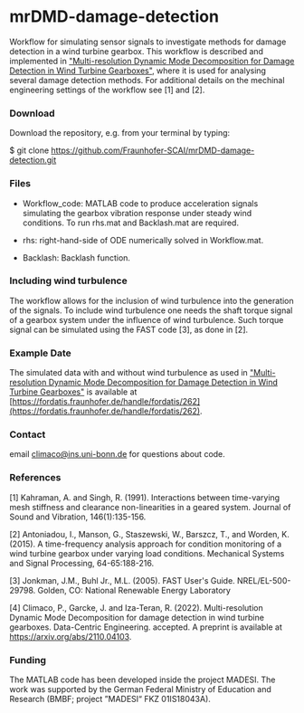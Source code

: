 # mrDMD-damage-detection
Workflow for simulating sensor signals to investigate methods for damage detection in a wind turbine gearbox. This workflow is described and implemented in ["Multi-resolution Dynamic Mode Decomposition for Damage Detection in Wind Turbine Gearboxes"](https://arxiv.org/abs/2110.04103), where it is used for analysing several damage detection methods. For additional details on the mechinal engineering settings of the workflow see [1] and [2].


### Download

Download the repository, e.g. from your terminal by typing:

$ git clone https://github.com/Fraunhofer-SCAI/mrDMD-damage-detection.git

### Files

- Workflow_code: MATLAB code to produce acceleration signals simulating the gearbox vibration response under steady wind conditions. To run rhs.mat and Backlash.mat are required.


- rhs: right-hand-side of ODE numerically solved in Workflow.mat.


- Backlash: Backlash function.

### Including wind turbulence
The workflow allows for the inclusion of wind turbulence into the generation of the signals. To include wind turbulence one needs the shaft torque signal of a gearbox system under the influence of wind turbulence. Such torque signal can be simulated using the FAST code [3], as done in [2].

### Example Date
The simulated data with and without wind turbulence as used in ["Multi-resolution Dynamic Mode Decomposition for Damage Detection in Wind Turbine Gearboxes"](https://arxiv.org/abs/2110.04103) is available at 
[https://fordatis.fraunhofer.de/handle/fordatis/262](https://fordatis.fraunhofer.de/handle/fordatis/262).

### Contact 

 email [climaco@ins.uni-bonn.de](mailto:climaco@ins.uni-bonn.de) for questions about code.


### References

[1] Kahraman, A. and Singh, R. (1991). Interactions between time-varying mesh stiffness and clearance non-linearities in a geared system. Journal of Sound and Vibration, 146(1):135-156.

[2] Antoniadou, I., Manson, G., Staszewski, W., Barszcz, T., and Worden, K. (2015). A time-frequency analysis approach for condition monitoring of a wind turbine gearbox under varying load conditions. Mechanical Systems and Signal Processing, 64-65:188-216.

[3] Jonkman, J.M., Buhl Jr., M.L. (2005). FAST User's Guide. NREL/EL-500-29798. Golden, CO: National Renewable Energy Laboratory

[4] Climaco, P., Garcke, J. and Iza-Teran, R. (2022). Multi-resolution Dynamic Mode Decomposition for damage detection in wind turbine gearboxes. Data-Centric Engineering. accepted. A preprint is available at https://arxiv.org/abs/2110.04103.



### Funding

The MATLAB code has been developed inside the project MADESI. The work was supported by the German Federal Ministry of Education and Research (BMBF; project
”MADESI“ FKZ 01IS18043A).


